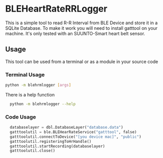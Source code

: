 # BLEHeartRateRRLogger

This is a simple tool to read R-R Interval from BLE Device and store it in a SQLite Database. To make it work you will need to install gatttool on your machine. It's only tested with an SUUNTO-Smart heart belt sensor.

## Usage
This tool can be used from a terminal or as a module in your source code

### Terminal Usage
```sh
python -m blehrmlogger [args]
```

There is a help function
```sh
  python -m blehrmlogger --help
```
### Code Usage
```python
  databaselayer = dbl.DatabaseLayer("database.data")
  gatttoolutil = ble.BLEHearRateService("gatttool", false)
  gatttoolutil.connectToDevice("[you device mac]", "public")
  gatttoolutil.registeringToHrHandle()
  gatttoolutil.startRecording(databaselayer)
  gatttoolutil.close()
```
